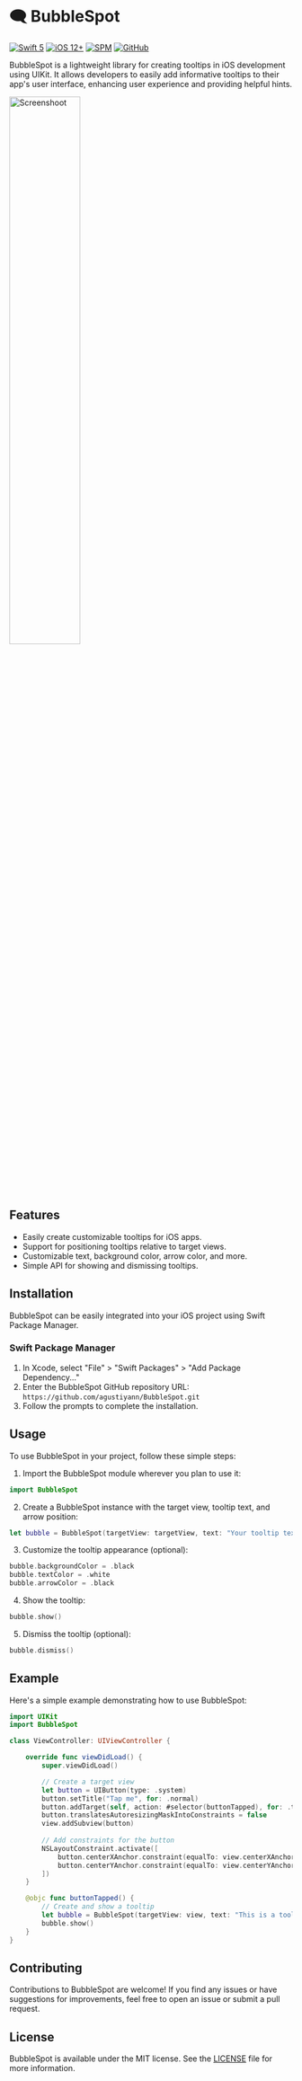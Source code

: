 # 🗨️ BubbleSpot

[![Swift 5](https://img.shields.io/badge/Swift-v5-orange?logo=swift&style=flat-square)](https://www.swift.org/)
[![iOS 12+](https://img.shields.io/badge/iOS-12+-silver?logo=apple&style=flat-square)](https://www.apple.com/iphone/)
[![SPM](https://img.shields.io/badge/Swift_Package_Manager-Compatible-green?logo=swift&style=flat-square)](https://www.swift.org/documentation/package-manager/)
[![GitHub](https://img.shields.io/badge/GitHub-agustiyann-%2300b894?logo=github&style=flat-square)](https://github.com/agustiyann)

BubbleSpot is a lightweight library for creating tooltips in iOS development using UIKit. It allows developers to easily add informative tooltips to their app's user interface, enhancing user experience and providing helpful hints.

<img style="width: 50%" src="https://github.com/agustiyann/BubbleSpot/assets/47731450/f80e4a2a-4a15-4204-8b73-48276faf8577" alt="Screenshoot" />

## Features
- Easily create customizable tooltips for iOS apps.
- Support for positioning tooltips relative to target views.
- Customizable text, background color, arrow color, and more.
- Simple API for showing and dismissing tooltips.

## Installation

BubbleSpot can be easily integrated into your iOS project using Swift Package Manager.

### Swift Package Manager

1. In Xcode, select "File" > "Swift Packages" > "Add Package Dependency..."
2. Enter the BubbleSpot GitHub repository URL: `https://github.com/agustiyann/BubbleSpot.git`
3. Follow the prompts to complete the installation.

## Usage

To use BubbleSpot in your project, follow these simple steps:

1. Import the BubbleSpot module wherever you plan to use it:

```swift
import BubbleSpot
```

2. Create a BubbleSpot instance with the target view, tooltip text, and arrow position:

```swift
let bubble = BubbleSpot(targetView: targetView, text: "Your tooltip text here", arrowPosition: .top)
```

3. Customize the tooltip appearance (optional):

```swift
bubble.backgroundColor = .black
bubble.textColor = .white
bubble.arrowColor = .black
```

4. Show the tooltip:

```swift
bubble.show()
```

5. Dismiss the tooltip (optional):

```swift
bubble.dismiss()
```

## Example

Here's a simple example demonstrating how to use BubbleSpot:

```swift
import UIKit
import BubbleSpot

class ViewController: UIViewController {

    override func viewDidLoad() {
        super.viewDidLoad()

        // Create a target view
        let button = UIButton(type: .system)
        button.setTitle("Tap me", for: .normal)
        button.addTarget(self, action: #selector(buttonTapped), for: .touchUpInside)
        button.translatesAutoresizingMaskIntoConstraints = false
        view.addSubview(button)
        
        // Add constraints for the button
        NSLayoutConstraint.activate([
            button.centerXAnchor.constraint(equalTo: view.centerXAnchor),
            button.centerYAnchor.constraint(equalTo: view.centerYAnchor)
        ])
    }

    @objc func buttonTapped() {
        // Create and show a tooltip
        let bubble = BubbleSpot(targetView: view, text: "This is a tooltip", arrowPosition: .top)
        bubble.show()
    }
}
```

## Contributing

Contributions to BubbleSpot are welcome! If you find any issues or have suggestions for improvements, feel free to open an issue or submit a pull request.

## License

BubbleSpot is available under the MIT license. See the [LICENSE](LICENSE.md) file for more information.
